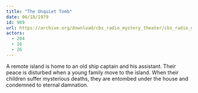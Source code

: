 ```yaml
---
title: "The Unquiet Tomb"
date: 06/18/1979
id: 989
url: https://archive.org/download/cbs_radio_mystery_theater/cbs_radio_mystery_theater-0951-1000.zip/cbs_radio_mystery_theater-0951-1000%2Fcbsrmt_0989_the_unquiet_tomb.mp3
actors:
  - 204
  - 16
  - 26
---
```

A remote island is home to an old ship captain and his assistant. Their peace is disturbed when a young family move to the island. When their children suffer mysterious deaths, they are entombed under the house and condemned to eternal damnation.